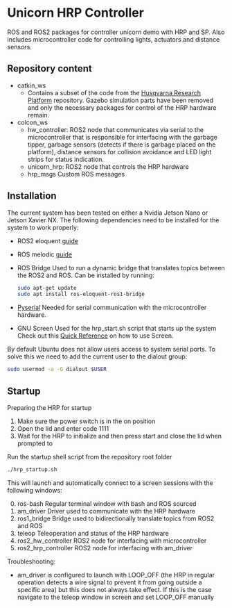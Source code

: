 # Unicorn HRP Controller

ROS and ROS2 packages for controller unicorn demo with HRP and SP. Also includes microcontroller code for controlling lights, actuators and distance sensors.

## Repository content

* catkin_ws
  * Contains a subset of the code from the [Husqvarna Research Platform](https://github.com/HusqvarnaResearch/hrp) repository.
    Gazebo simulation parts have been removed and only the necessary packages for control of the HRP hardware remain.
* colcon_ws
  * hw_controller:
    ROS2 node that communicates via serial to the microcontroller that is responsible for interfacing with the garbage tipper, garbage sensors (detects if there is garbage placed on the platform), distance sensors for collision avoidance and LED light strips for status indication.
  * unicorn_hrp:
    ROS2 node that controls the HRP hardware
  * hrp_msgs
    Custom ROS messages

## Installation

The current system has been tested on either a Nvidia Jetson Nano or Jetson Xavier NX. The following dependencies need to be installed for the system to work properly:

* ROS2 eloquent [guide](https://index.ros.org/doc/ros2/Installation/Eloquent/Linux-Install-Debians/)

* ROS melodic [guide](http://wiki.ros.org/melodic/Installation/Ubuntu)

* ROS Bridge
  Used to run a dynamic bridge that translates topics between the ROS2 and ROS. Can be installed by running:

  ```bash
  sudo apt-get update
  sudo apt install ros-eloquent-ros1-bridge
  ```

* [Pyserial](https://pypi.org/project/pyserial/)
  Needed for serial communication with the microcontroller hardware.

* GNU Screen
  Used for the hrp_start.sh script that starts up the system
  Check out this [Quick Reference](https://gist.github.com/jctosta/af918e1618682638aa82) on how to use Screen.

By default Ubuntu does not allow users access to system serial ports. To solve this we need to add the current user to the dialout group:

```bash
sudo usermod -a -G dialout $USER
```

## Startup

Preparing the HRP for startup

1. Make sure the power switch is in the on position
2. Open the lid and enter code 1111
3. Wait for the HRP to initialize and then press start and close the lid when prompted to

Run the startup shell script from the repository root folder

```bash
./hrp_startup.sh
```

This will launch and automatically connect to a screen sessions with the following windows:

0. ros-bash
   Regular terminal window with bash and ROS sourced
1. am_driver
   Driver used to communicate with the HRP hardware
2. ros1_bridge
   Bridge used to bidirectionally translate topics from ROS2 and ROS
3. teleop
   Teleoperation and status of the HRP hardware
4. ros2_hw_controller
   ROS2 node for interfacing with microcontroller 
5. ros2_hrp_controller
   ROS2 node for interfacing with am_driver

Troubleshooting:

* am_driver is configured to launch with LOOP_OFF (the HRP in regular operation detects a wire signal to prevent it from going outside a specific area) but this does not always take effect. If this is the case navigate to the teleop window in screen and set LOOP_OFF manually



